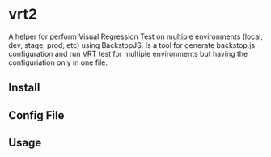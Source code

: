 # vrt2
A helper for perform Visual Regression Test on multiple environments (local, dev, stage, prod, etc) using BackstopJS.
Is a tool for generate backstop.js configuration and run VRT test for multiple environments but having the configuriation only in one file.


## Install


## Config File


## Usage
  





